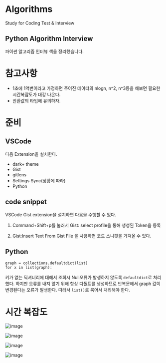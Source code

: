 # Algorithms
Study for Coding Test & Interview 

## Python Algorithm Interview 

파이썬 알고리즘 인터뷰 책을 정리했습니다. 

# 참고사항 

- 1초에 1억번이라고 가정하면 주어진 데이터의 nlogn, n^2, n^3등을 해보면 필요한 시간복잡도가 대강 나온다. 
- 반환값의 타입에 유의하자. 


# 준비 



## VSCode

다음 Extension을 설치한다.

- dark+ theme 
- Gist 
- gitlens
- Settings Sync(상황에 따라) 
- Python 

## code snippet

VSCode Gist extension을 설치하면 다음을 수행할 수 있다.

1. Command+Shift+p를 눌러서 Gist: select profile을 통해 생성된 Token을 등록

2. Gist:Insert Text From Gist File 을 사용하면 코드 스니핏을 가져올 수 있다. 

## Python


```
graph = collections.defaultdict(list)
for x in list(graph):
```
키가 없는 딕셔너리에 대해서 조회시 Null오류가 발생하지 않도록 `defaultdict`로 처리했다. 하지만 오류를 내지 않기 위해 항상 디폴트를 생성하므로 반복문에서 graph 값이 변경된다는 오류가 발생한다. 따라서 `list()`로 묶어서 처리해야 한다. 


# 시간 복잡도 

![image](https://t1.daumcdn.net/cfile/tistory/2302AD48565E816409?download)

![image](https://t1.daumcdn.net/cfile/tistory/256CB448565E81621B?download)

![image](https://t1.daumcdn.net/cfile/tistory/22518148565E816636?download)

![image](https://t1.daumcdn.net/cfile/tistory/277B0F48565E81680F?download)

